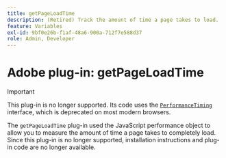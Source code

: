 ```yaml
---
title: getPageLoadTime
description: (Retired) Track the amount of time a page takes to load.
feature: Variables
exl-id: 9bf0e26b-f1af-48a6-900a-712f7e588d37
role: Admin, Developer
---
```

# Adobe plug-in: getPageLoadTime

>[!IMPORTANT]
>
>This plug-in is no longer supported. Its code uses the [`PerformanceTiming`](https://developer.mozilla.org/en-US/docs/Web/API/PerformanceTiming) interface, which is deprecated on most modern browsers.

The `getPageLoadTime` plug-in used the JavaScript performance object to allow you to measure the amount of time a page takes to completely load. Since this plug-in is no longer supported, installation instructions and plug-in code are no longer available.
